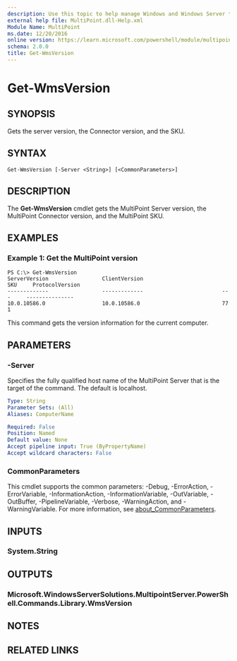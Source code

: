 ```yaml
---
description: Use this topic to help manage Windows and Windows Server technologies with Windows PowerShell.
external help file: MultiPoint.dll-Help.xml
Module Name: MultiPoint
ms.date: 12/20/2016
online version: https://learn.microsoft.com/powershell/module/multipoint/get-wmsversion?view=windowsserver2025-ps&wt.mc_id=ps-gethelp
schema: 2.0.0
title: Get-WmsVersion
---
```


# Get-WmsVersion

## SYNOPSIS
Gets the server version, the Connector version, and the SKU.

## SYNTAX

```
Get-WmsVersion [-Server <String>] [<CommonParameters>]
```

## DESCRIPTION
The **Get-WmsVersion** cmdlet gets the MultiPoint Server version, the MultiPoint Connector version, and the MultiPoint SKU.

## EXAMPLES

### Example 1: Get the MultiPoint version
```
PS C:\> Get-WmsVersion
ServerVersion                 ClientVersion                         SKU     ProtocolVersion
-------------                 -------------                         ---     ---------------
10.0.10586.0                  10.0.10586.0                          77      1
```

This command gets the version information for the current computer.

## PARAMETERS

### -Server
Specifies the fully qualified host name of the MultiPoint Server that is the target of the command.
The default is localhost.

```yaml
Type: String
Parameter Sets: (All)
Aliases: ComputerName

Required: False
Position: Named
Default value: None
Accept pipeline input: True (ByPropertyName)
Accept wildcard characters: False
```

### CommonParameters
This cmdlet supports the common parameters: -Debug, -ErrorAction, -ErrorVariable, -InformationAction, -InformationVariable, -OutVariable, -OutBuffer, -PipelineVariable, -Verbose, -WarningAction, and -WarningVariable. For more information, see [about_CommonParameters](https://go.microsoft.com/fwlink/?LinkID=113216).

## INPUTS

### System.String

## OUTPUTS

### Microsoft.WindowsServerSolutions.MultipointServer.PowerShell.Commands.Library.WmsVersion

## NOTES

## RELATED LINKS

